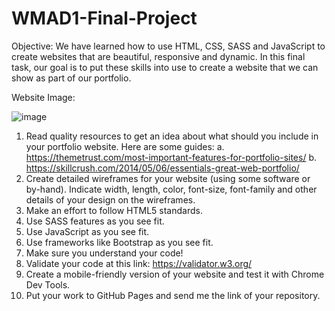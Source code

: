 # WMAD1-Final-Project
Objective: We have learned how to use HTML, CSS, SASS and JavaScript to create websites that
are beautiful, responsive and dynamic. In this final task, our goal is to put these skills into use to
create a website that we can show as part of our portfolio.

Website Image:

![image](https://user-images.githubusercontent.com/76931326/108681250-ca73a580-74a3-11eb-9b19-8b6872aa6f1a.png)

1) Read quality resources to get an idea about what should you include in your portfolio
website. Here are some guides:
a. https://themetrust.com/most-important-features-for-portfolio-sites/
b. https://skillcrush.com/2014/05/06/essentials-great-web-portfolio/
2) Create detailed wireframes for your website (using some software or by-hand). Indicate
width, length, color, font-size, font-family and other details of your design on the
wireframes.
3) Make an effort to follow HTML5 standards.
4) Use SASS features as you see fit.
5) Use JavaScript as you see fit.
6) Use frameworks like Bootstrap as you see fit.
7) Make sure you understand your code!
8) Validate your code at this link: https://validator.w3.org/
9) Create a mobile-friendly version of your website and test it with Chrome Dev Tools.
10) Put your work to GitHub Pages and send me the link of your repository.
